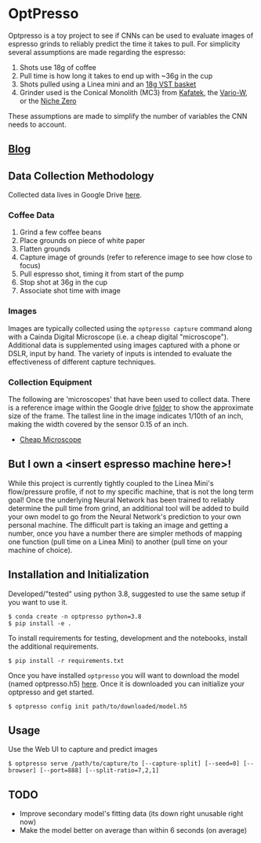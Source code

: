 # OptPresso

Optpresso is a toy project to see if CNNs can be used to evaluate images
of espresso grinds to reliably predict the time it takes to pull. For simplicity
several assumptions are made regarding the espresso:

1. Shots use 18g of coffee
2. Pull time is how long it takes to end up with ~36g in the cup
3. Shots pulled using a Linea mini and an [18g VST basket](https://store.vstapps.com/collections/vst-precision-filter-baskets/products/vst-precision-filter-baskets)
4. Grinder used is the Conical Monolith (MC3) from [Kafatek](https://www.kafatek.com/), the [Vario-W](https://baratza.com/grinder/vario-w/), or the [Niche Zero](https://www.nichecoffee.co.uk/)

These assumptions are made to simplify the number of variables the CNN needs
to account.

## [Blog](blog/index.md)

## Data Collection Methodology

Collected data lives in Google Drive [here](https://drive.google.com/drive/folders/1MTZe69StPiZw1J9uAkJloxB7YduGlczp?usp=sharing). 

### Coffee Data

1. Grind a few coffee beans
2. Place grounds on piece of white paper
3. Flatten grounds
4. Capture image of grounds (refer to reference image to see how close to focus)
5. Pull espresso shot, timing it from start of the pump
6. Stop shot at 36g in the cup
7. Associate shot time with image

### Images

Images are typically collected using the `optpresso capture` command along with
a Cainda Digital Microscope (i.e. a cheap digital "microscope"). Additional data is
supplemented using images captured with a phone or DSLR, input by hand. The variety
of inputs is intended to evaluate the effectiveness of different capture techniques.

### Collection Equipment

The following are 'microscopes' that have been used to collect data. There is a reference image within the Google drive [folder](https://drive.google.com/drive/folders/1MTZe69StPiZw1J9uAkJloxB7YduGlczp?usp=sharing) to show the approximate size of the frame. The tallest line in the image indicates 1/10th of an inch, making the width covered by the sensor 0.15 of an inch.

* [Cheap Microscope](https://www.amazon.com/gp/product/B085XZVFGT/)

## But I own a \<insert espresso machine here\>!

While this project is currently tightly coupled to the Linea Mini's flow/pressure profile, if not to my specific machine, that is not the long term goal! Once the underlying Neural Network has been trained to reliably determine the pull time from grind, an additional tool will be added to build your own model to go from the Neural Network's prediction to your own personal machine. The difficult part is taking an image and getting a number, once you have a number there are simpler methods of mapping one function (pull time on a Linea Mini) to another (pull time on your machine of choice).

## Installation and Initialization

Developed/"tested" using python 3.8, suggested to use the same setup if you want to use it.

```
$ conda create -n optpresso python=3.8
$ pip install -e .
```

To install requirements for testing, development and the notebooks, install the additional requirements.

```
$ pip install -r requirements.txt
```

Once you have installed `optpresso` you will want to download the model (named optpresso.h5) [here](https://drive.google.com/drive/folders/1MTZe69StPiZw1J9uAkJloxB7YduGlczp?usp=sharing). Once it is downloaded you can initialize your optpresso and get started.

```
$ optpresso config init path/to/downloaded/model.h5
```

## Usage

Use the Web UI to capture and predict images

```
$ optpresso serve /path/to/capture/to [--capture-split] [--seed=0] [--browser] [--port=888] [--split-ratio=7,2,1]
```

## TODO

* Improve secondary model's fitting data (its down right unusable right now)
* Make the model better on average than within 6 seconds (on average)


